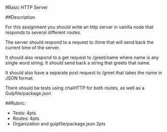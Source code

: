 #Basic HTTP Server

##Description

For this assignment you should write an http server in vanilla node that responds to several different routes.

The server should respond to a request to /time that will send back the current time of the server.

It should also respond to a get request to /greet/name where name is any single word string. It should send back a string that greets that name.

It should also have a separate post request to /greet that takes the name in JSON format.


There should be tests using chaiHTTP for both routes, as well as a Gulpfile/package.json

##Rubric:
  * Tests: 4pts
  * Routes: 4pts
  * Organization and gulpfile/package.json 2pts
